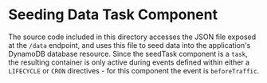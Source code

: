 # Seeding Data Task Component

The source code included in this directory accesses the JSON file exposed at the `/data` endpoint, and uses this file to seed data into the application's DynamoDB database resource. Since the seedTask component is a `task`, the resulting container is only active during events defined within either a `LIFECYCLE` or `CRON` directives - for this component the event is `beforeTraffic`.